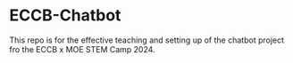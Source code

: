 # ECCB-Chatbot
This repo is for the effective teaching and setting up of the chatbot project fro the ECCB x MOE STEM Camp 2024.
